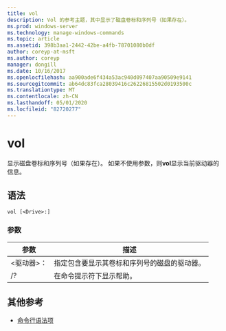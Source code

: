 ```yaml
---
title: vol
description: Vol 的参考主题，其中显示了磁盘卷标和序列号（如果存在）。
ms.prod: windows-server
ms.technology: manage-windows-commands
ms.topic: article
ms.assetid: 398b3aa1-2442-42be-a4fb-78701080b0df
author: coreyp-at-msft
ms.author: coreyp
manager: dongill
ms.date: 10/16/2017
ms.openlocfilehash: aa900ade6f434a53ac940d097407aa90509e9141
ms.sourcegitcommit: ab64dc83fca28039416c26226815502d0193500c
ms.translationtype: MT
ms.contentlocale: zh-CN
ms.lasthandoff: 05/01/2020
ms.locfileid: "82720277"
---
```

# <a name="vol"></a>vol



显示磁盘卷标和序列号（如果存在）。  如果不使用参数，则**vol**显示当前驱动器的信息。

## <a name="syntax"></a>语法

```
vol [<Drive>:]
```

### <a name="parameters"></a>参数

|参数|描述|
|---------|-----------|
|\<驱动器>：|指定包含要显示其卷标和序列号的磁盘的驱动器。|
|/?|在命令提示符下显示帮助。|

## <a name="additional-references"></a>其他参考

- [命令行语法项](command-line-syntax-key.md)